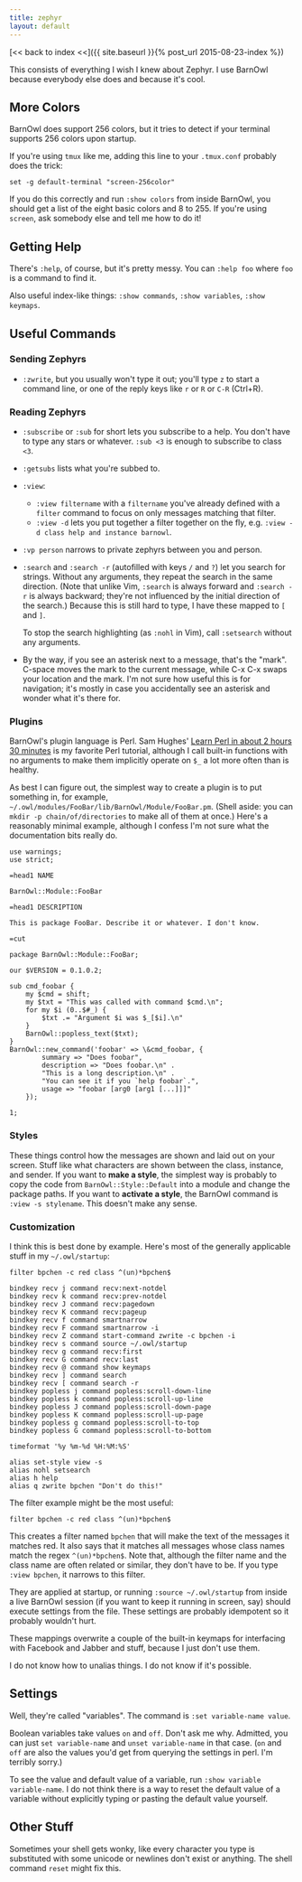 ```yaml
---
title: zephyr
layout: default
---
```


[<< back to index <<]({{ site.baseurl }}{% post_url 2015-08-23-index %})

This consists of everything I wish I knew about Zephyr. I use BarnOwl because everybody else does and because it's cool.

## More Colors

BarnOwl does support 256 colors, but it tries to detect if your terminal supports 256 colors upon startup.

If you're using `tmux` like me, adding this line to your `.tmux.conf` probably does the trick:

    set -g default-terminal "screen-256color"

If you do this correctly and run `:show colors` from inside BarnOwl, you should get a list of the eight basic colors and 8 to 255. If you're using `screen`, ask somebody else and tell me how to do it!

## Getting Help

There's `:help`, of course, but it's pretty messy. You can `:help foo` where `foo` is a command to find it.

Also useful index-like things: `:show commands`, `:show variables`, `:show keymaps`.

## Useful Commands

### Sending Zephyrs

- `:zwrite`, but you usually won't type it out; you'll type `z` to start a command line, or one of the reply keys like `r` or `R` or `C-R` (Ctrl+R).

### Reading Zephyrs

- `:subscribe` or `:sub` for short lets you subscribe to a help. You don't have to type any stars or whatever. `:sub <3` is enough to subscribe to class `<3`.
- `:getsubs` lists what you're subbed to.
- `:view`:

  - `:view filtername` with a `filtername` you've already defined with a `filter` command to focus on only messages matching that filter.
  - `:view -d` lets you put together a filter together on the fly, e.g. `:view -d class help and instance barnowl`.
- `:vp person` narrows to private zephyrs between you and person.
- `:search` and `:search -r` (autofilled with keys `/` and `?`) let you search for strings. Without any arguments, they repeat the search in the same direction. (Note that unlike Vim, `:search` is always forward and `:search -r` is always backward; they're not influenced by the initial direction of the search.) Because this is still hard to type, I have these mapped to `[` and `]`.

  To stop the search highlighting (as `:nohl` in Vim), call `:setsearch` without any arguments.

- By the way, if you see an asterisk next to a message, that's the "mark". C-space moves the mark to the current message, while C-x C-x swaps your location and the mark. I'm not sure how useful this is for navigation; it's mostly in case you accidentally see an asterisk and wonder what it's there for.

### Plugins

BarnOwl's plugin language is Perl. Sam Hughes' [Learn Perl in about 2 hours 30 minutes](http://qntm.org/files/perl/perl.html) is my favorite Perl tutorial, although I call built-in functions with no arguments to make them implicitly operate on `$_` a lot more often than is healthy.

As best I can figure out, the simplest way to create a plugin is to put something in, for example, `~/.owl/modules/FooBar/lib/BarnOwl/Module/FooBar.pm`. (Shell aside: you can `mkdir -p chain/of/directories` to make all of them at once.) Here's a reasonably minimal example, although I confess I'm not sure what the documentation bits really do.

    use warnings;
    use strict;

    =head1 NAME

    BarnOwl::Module::FooBar

    =head1 DESCRIPTION

    This is package FooBar. Describe it or whatever. I don't know.

    =cut

    package BarnOwl::Module::FooBar;

    our $VERSION = 0.1.0.2;

    sub cmd_foobar {
        my $cmd = shift;
        my $txt = "This was called with command $cmd.\n";
        for my $i (0..$#_) {
            $txt .= "Argument $i was $_[$i].\n"
        }
        BarnOwl::popless_text($txt);
    }
    BarnOwl::new_command('foobar' => \&cmd_foobar, {
            summary => "Does foobar",
            description => "Does foobar.\n" .
            "This is a long description.\n" .
            "You can see it if you `help foobar`.",
            usage => "foobar [arg0 [arg1 [...]]]"
        });

    1;

### Styles

These things control how the messages are shown and laid out on your screen. Stuff like what characters are shown between the class, instance, and sender. If you want to **make a style**, the simplest way is probably to copy the code from `BarnOwl::Style::Default` into a module and change the package paths. If you want to **activate a style**, the BarnOwl command is `:view -s stylename`. This doesn't make any sense.

### Customization

I think this is best done by example. Here's most of the generally applicable stuff in my `~/.owl/startup`:

    filter bpchen -c red class ^(un)*bpchen$

    bindkey recv j command recv:next-notdel
    bindkey recv k command recv:prev-notdel
    bindkey recv J command recv:pagedown
    bindkey recv K command recv:pageup
    bindkey recv f command smartnarrow
    bindkey recv F command smartnarrow -i
    bindkey recv Z command start-command zwrite -c bpchen -i 
    bindkey recv s command source ~/.owl/startup
    bindkey recv g command recv:first
    bindkey recv G command recv:last
    bindkey recv @ command show keymaps
    bindkey recv ] command search
    bindkey recv [ command search -r
    bindkey popless j command popless:scroll-down-line
    bindkey popless k command popless:scroll-up-line
    bindkey popless J command popless:scroll-down-page
    bindkey popless K command popless:scroll-up-page
    bindkey popless g command popless:scroll-to-top
    bindkey popless G command popless:scroll-to-bottom

    timeformat '%y %m-%d %H:%M:%S'

    alias set-style view -s
    alias nohl setsearch
    alias h help
    alias q zwrite bpchen "Don't do this!"

The filter example might be the most useful:

    filter bpchen -c red class ^(un)*bpchen$

This creates a filter named `bpchen` that will make the text of the messages it matches red. It also says that it matches all messages whose class names match the regex `^(un)*bpchen$`. Note that, although the filter name and the class name are often related or similar, they don't have to be. If you type `:view bpchen`, it narrows to this filter.

They are applied at startup, or running `:source ~/.owl/startup` from inside a live BarnOwl session (if you want to keep it running in screen, say) should execute settings from the file. These settings are probably idempotent so it probably wouldn't hurt.

These mappings overwrite a couple of the built-in keymaps for interfacing with Facebook and Jabber and stuff, because I just don't use them.

I do not know how to unalias things. I do not know if it's possible.

## Settings

Well, they're called "variables". The command is `:set variable-name value`.

Boolean variables take values `on` and `off`. Don't ask me why. Admitted, you can just `set variable-name` and `unset variable-name` in that case. (`on` and `off` are also the values you'd get from querying the settings in perl. I'm terribly sorry.)

To see the value and default value of a variable, run `:show variable variable-name`. I do not think there is a way to reset the default value of a variable without explicitly typing or pasting the default value yourself.

## Other Stuff

Sometimes your shell gets wonky, like every character you type is substituted with some unicode or newlines don't exist or anything. The shell command `reset` might fix this.
